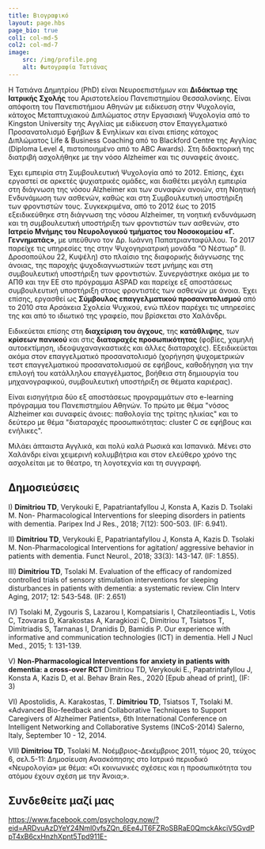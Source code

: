 ```yaml
---
title: Βιογραφικό
layout: page.hbs
page_bio: true
col1: col-md-5
col2: col-md-7
image:
    src: /img/profile.png
    alt: Φωτογραφία Τατιάνας
---
```


Η Τατιάνα Δημητρίου (PhD) είναι Νευροεπιστήμων και **Διδάκτωρ της Ιατρικής Σχολής** του
Αριστοτελείου
Πανεπιστημίου Θεσσαλονίκης. Είναι απόφοιτη του Πανεπιστήμιου Αθηνών με ειδίκευση στην Ψυχολογία, κάτοχος
Μεταπτυχιακού Διπλώματος στην Εργασιακή Ψυχολογία από το Kingston University της Αγγλίας με ειδίκευση στον
Επαγγελματικό Προσανατολισμό Εφήβων & Ενηλίκων και είναι επίσης κάτοχος Διπλώματος Life & Business Coaching
από το Blackford Centre της Αγγλίας (Diploma Level 4, πιστοποιημένο από το ABC Awards). Στη διδακτορική της
διατριβή ασχολήθηκε με την νόσο Alzheimer και τις συναφείς άνοιες.

Έχει εμπειρία στη Συμβουλευτική Ψυχολογία από το 2012. Επίσης, έχει εργαστεί σε αρκετές ψυχιατρικές ομάδες,
και διαθέτει μεγάλη εμπειρία στη διάγνωση της νόσου Alzheimer και των συναφών ανοιών, στη Νοητική Ενδυνάμωση
των ασθενών, καθώς και στη Συμβουλευτική υποστήριξη των φροντιστών τους. Συγκεκριμένα, από το 2012 έως το
2015 εξειδικεύθηκε στη διάγνωση της νόσου Alzheimer, τη νοητική ενδυνάμωση και τη συμβουλευτική υποστήριξη
των φροντιστών των ασθενών, στο **Ιατρείο Μνήμης του Νευρολογικού τμήματος του Νοσοκομείου «Γ. Γεννηματάς»**, με
υπεύθυνο τον Δρ. Ιωάννη Παπατριανταφύλλου. Το 2017 παρείχε τις υπηρεσίες της στην Ψυχογηριατρική μονάδα “Ο
Νέστωρ” (Ι. Δροσοπούλου 22, Κυψέλη) στο πλαίσιο της διαφορικής διάγνωσης της άνοιας, της παροχής
ψυχοδιαγνωστικών τεστ μνήμης και στη συμβουλευτική υποστήριξη των φροντιστών. Συνεργάστηκε ακόμα με το ΑΠΘ
και την ΕΕ στο πρόγραμμα ASPAD και παρείχε εξ αποστάσεως συμβουλευτική υποστήριξη στους φροντιστές των
ασθενών με άνοια. Έχει επίσης, εργασθεί ως **Σύμβουλος επαγγελματικού προσανατολισμού** από το
2010 στα Αρσάκεια
Σχολεία Ψυχικού, ενώ πλέον παρέχει τις υπηρεσίες της και από το ιδιωτικό της γραφείο, που βρίσκεται στο
Χαλάνδρι.

Ειδικεύεται επίσης στη **διαχείριση του άγχους**, της **κατάθλιψης**, των
**κρίσεων πανικού** και στις **διαταραχές προσωπικότητας** (φοβίες, χαμηλή αυτοεκτίμηση, ιδεοψυχαναγκαστικές και άλλες διαταραχές).
Εξειδικεύεται ακόμα
στον επαγγελματικό προσανατολισμό (χορήγηση ψυχομετρικών τεστ επαγγελματικού προσανατολισμού σε εφήβους,
καθοδήγηση για την επιλογή του κατάλληλου επαγγέλματος, βοήθεια στη δημιουργία του μηχανογραφικού,
συμβουλευτική υποστήριξη σε θέματα καριέρας).

Είναι εισηγήτρια δύο εξ αποστάσεως προγραμμάτων στο e-learning πρόγραμμα του Πανεπιστημίου Αθηνών. Το
πρώτο με θέμα "νόσος Alzheimer και συναφείς άνοιες: παθολογία της τρίτης ηλικίας" και το δεύτερο με θέμα
"διαταραχές προσωπικότητας: cluster C σε εφήβους και ενήλικες".

Μιλάει άπταιστα Αγγλικά, και πολύ καλά Ρωσικά και Ισπανικά. Μένει στο Χαλάνδρι είναι χειμερινή κολυμβήτρια
και στον ελεύθερο χρόνο της ασχολείται με το θέατρο, τη λογοτεχνία και τη συγγραφή.

## Δημοσιεύσεις

I) **Dimitriou TD**, Verykouki E, Papatriantafyllou J, Konsta A, Kazis D. Tsolaki M. Non-
Pharmacological Interventions for sleeping disorders in patients with dementia. Paripex Ind J Res., 2018;
7(12): 500-503. (IF: 6.941).

II) **Dimitriou TD**, Verykouki E, Papatriantafyllou J, Konsta A, Kazis D. Tsolaki M.
Non-Pharmacological Interventions for agitation/ aggressive behavior in patients with dementia. Funct
Neurol., 2018; 33(3): 143-147. (IF: 1.855).

III) **Dimitriou TD**, Tsolaki M. Evaluation of the efficacy of randomized controlled trials
of sensory stimulation interventions for sleeping disturbances in patients with dementia: a systematic
review. Clin Interv Aging, 2017; 12: 543-548. (IF: 2.651)

ΙV) Tsolaki M, Zygouris S, Lazarou I, Kompatsiaris I, Chatzileontiadis L, Votis C, Tzovaras D, Karakostas
A, Karagkiozi C, Dimitriou T, Tsiatsos T, Dimitriadis S, Tarnanas I, Dranidis D, Bamidis P. Our experience
with informative and communication technologies (ICT) in dementia. Hell J Nucl Med., 2015; 1: 131-139.

V) **Non-Pharmacological Interventions for anxiety in patients with dementia: a cross-over
  RCT** Dimitriou TD, Verykouki E., Papatrintafyllou J, Konsta A, Kazis D, et al. Behav Brain Res.,
2020 [Epub ahead of print], (IF: 3)

VI) Apostolidis, A. Karakostas, T. **Dimitriou TD**, Tsiatsos T, Tsolaki M. «Advanced
Bio-feedback and Collaborative Techniques to Support Caregivers of Alzheimer Patients», 6th International
Conference on Intelligent Networking and Collaborative Systems (INCoS-2014) Salerno, Italy, September 10 -
12, 2014.

VII) **Dimitriou TD**, Tsolaki M. Νοέμβριος-Δεκέμβριος 2011, τόμος 20, τεύχος 6, σελ.5-11:
Δημοσίευση Ανασκόπησης στο Ιατρικό περιοδικό «Νευρολογία» με θέμα: «Οι κοινωνικές σχέσεις και η
προσωπικότητα του ατόμου έχουν σχέση με την Άνοια;».

## Συνδεθείτε μαζί μας

https://www.facebook.com/psychology.now/?eid=ARDvuAzDYeY24Nml0vfsZQn_6Ee4JT6FZRoSBRaE0QmckAkciV5GvdPpT4xB6cxHnzhXpnt5Tpd911E-
